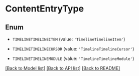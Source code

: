 # ContentEntryType


## Enum

* `TIMELINETIMELINEITEM` (value: `'TimelineTimelineItem'`)

* `TIMELINETIMELINECURSOR` (value: `'TimelineTimelineCursor'`)

* `TIMELINETIMELINEMODULE` (value: `'TimelineTimelineModule'`)

[[Back to Model list]](../README.md#documentation-for-models) [[Back to API list]](../README.md#documentation-for-api-endpoints) [[Back to README]](../README.md)


